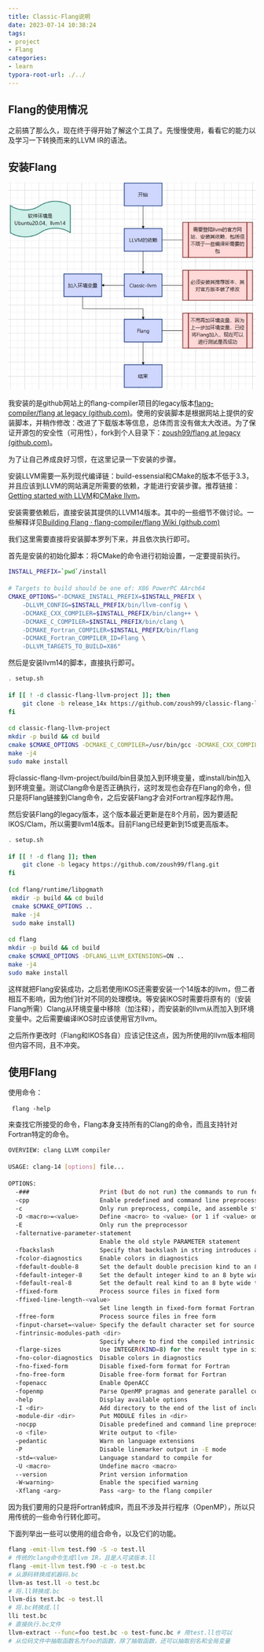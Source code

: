 ```yaml
---
title: Classic-Flang说明
date: 2023-07-14 10:38:24
tags: 
- project
- Flang
categories:
- learn
typora-root-url: ./../
---
```


## Flang的使用情况

<!--more-->

之前搞了那么久，现在终于得开始了解这个工具了。先慢慢使用，看看它的能力以及学习一下转换而来的LLVM IR的语法。



## 安装Flang

![](/paper_source/Classic-Flang说明/安装Flang.jpg)

我安装的是github网站上的flang-compiler项目的legacy版本[flang-compiler/flang at legacy (github.com)](https://github.com/flang-compiler/flang/tree/legacy)。使用的安装脚本是根据网站上提供的安装脚本，并稍作修改：改进了下载版本等信息，总体而言没有做太大改进。为了保证开源包的安全性（可用性），fork到个人目录下：[zoush99/flang at legacy (github.com)](https://github.com/zoush99/flang/tree/legacy)。

为了让自己养成良好习惯，在这里记录一下安装的步骤。

安装LLVM需要一系列现代编译链：build-essensial和CMake的版本不低于3.3，并且应该到LLVM的网站满足所需要的依赖，才能进行安装步骤。推荐链接：[Getting started with LLVM](http://llvm.org/docs/GettingStarted.html#host-c-toolchain-both-compiler-and-standard-library)和[CMake llvm](http://llvm.org/docs/CMake.html)。

安装需要依赖后，直接安装其提供的LLVM14版本。其中的一些细节不做讨论。一些解释详见[Building Flang · flang-compiler/flang Wiki (github.com)](https://github.com/flang-compiler/flang/wiki/Building-Flang)

我们这里需要直接将安装脚本罗列下来，并且依次执行即可。

首先是安装的初始化脚本：将CMake的命令进行初始设置，一定要提前执行。

```sh
INSTALL_PREFIX=`pwd`/install

# Targets to build should be one of: X86 PowerPC AArch64
CMAKE_OPTIONS="-DCMAKE_INSTALL_PREFIX=$INSTALL_PREFIX \
    -DLLVM_CONFIG=$INSTALL_PREFIX/bin/llvm-config \
    -DCMAKE_CXX_COMPILER=$INSTALL_PREFIX/bin/clang++ \
    -DCMAKE_C_COMPILER=$INSTALL_PREFIX/bin/clang \
    -DCMAKE_Fortran_COMPILER=$INSTALL_PREFIX/bin/flang 
    -DCMAKE_Fortran_COMPILER_ID=Flang \
    -DLLVM_TARGETS_TO_BUILD=X86"
```

然后是安装llvm14的脚本，直接执行即可。

```sh
. setup.sh

if [[ ! -d classic-flang-llvm-project ]]; then
    git clone -b release_14x https://github.com/zoush99/classic-flang-llvm-project.git
fi

cd classic-flang-llvm-project
mkdir -p build && cd build
cmake $CMAKE_OPTIONS -DCMAKE_C_COMPILER=/usr/bin/gcc -DCMAKE_CXX_COMPILER=/usr/bin/g++ -DLLVM_ENABLE_CLASSIC_FLANG=ON -DLLVM_ENABLE_PROJECTS="clang;openmp" -DCMAKE_BUILD_TYPE=Release ../llvm
make -j4
sudo make install
```

将classic-flang-llvm-project/build/bin目录加入到环境变量，或install/bin加入到环境变量。测试Clang命令是否正确执行，这时发现也会存在Flang的命令，但只是将Flang链接到Clang命令，之后安装Flang才会对Fortran程序起作用。

然后安装Flang的legacy版本，这个版本最近更新是在8个月前，因为要适配IKOS/Clam，所以需要llvm14版本。目前Flang已经更新到15或更高版本。

````sh
. setup.sh

if [[ ! -d flang ]]; then
    git clone -b legacy https://github.com/zoush99/flang.git
fi

(cd flang/runtime/libpgmath
 mkdir -p build && cd build
 cmake $CMAKE_OPTIONS ..
 make -j4
 sudo make install)

cd flang
mkdir -p build && cd build
cmake $CMAKE_OPTIONS -DFLANG_LLVM_EXTENSIONS=ON ..
make -j4
sudo make install
````

这样就把Flang安装成功，之后若使用IKOS还需要安装一个14版本的llvm，但二者相互不影响，因为他们针对不同的处理模块。等安装IKOS时需要将原有的（安装Flang所需）Clang从环境变量中移除（加注释），而安装新的llvm从而加入到环境变量中。之后需要编译IKOS时应该使用官方llvm。

之后所作更改时（Flang和IKOS各自）应该记住这点，因为所使用的llvm版本相同但内容不同，且不冲突。

## 使用Flang

使用命令：

` flang -help`

来查找它所接受的命令，Flang本身支持所有的Clang的命令，而且支持针对Fortran特定的命令。

```sh
OVERVIEW: clang LLVM compiler

USAGE: clang-14 [options] file...

OPTIONS:
  -###                    Print (but do not run) the commands to run for this compilation
  -cpp                    Enable predefined and command line preprocessor macros
  -c                      Only run preprocess, compile, and assemble steps
  -D <macro>=<value>      Define <macro> to <value> (or 1 if <value> omitted)
  -E                      Only run the preprocessor
  -falternative-parameter-statement
                          Enable the old style PARAMETER statement
  -fbackslash             Specify that backslash in string introduces an escape character
  -fcolor-diagnostics     Enable colors in diagnostics
  -fdefault-double-8      Set the default double precision kind to an 8 byte wide type
  -fdefault-integer-8     Set the default integer kind to an 8 byte wide type
  -fdefault-real-8        Set the default real kind to an 8 byte wide type
  -ffixed-form            Process source files in fixed form
  -ffixed-line-length-<value>
                          Set line length in fixed-form format Fortran, current supporting only 72 and 132 characters
  -ffree-form             Process source files in free form
  -finput-charset=<value> Specify the default character set for source files
  -fintrinsic-modules-path <dir>
                          Specify where to find the compiled intrinsic modules
  -flarge-sizes           Use INTEGER(KIND=8) for the result type in size-related intrinsics
  -fno-color-diagnostics  Disable colors in diagnostics
  -fno-fixed-form         Disable fixed-form format for Fortran
  -fno-free-form          Disable free-form format for Fortran
  -fopenacc               Enable OpenACC
  -fopenmp                Parse OpenMP pragmas and generate parallel code.
  -help                   Display available options
  -I <dir>                Add directory to the end of the list of include search paths
  -module-dir <dir>       Put MODULE files in <dir>
  -nocpp                  Disable predefined and command line preprocessor macros
  -o <file>               Write output to <file>
  -pedantic               Warn on language extensions
  -P                      Disable linemarker output in -E mode
  -std=<value>            Language standard to compile for
  -U <macro>              Undefine macro <macro>
  --version               Print version information
  -W<warning>             Enable the specified warning
  -Xflang <arg>           Pass <arg> to the flang compiler
```

因为我们要用的只是将Fortran转成IR，而且不涉及并行程序（OpenMP），所以只用传统的一些命令行转化即可。

下面列举出一些可以使用的组合命令，以及它们的功能。

```sh
flang -emit-llvm test.f90 -S -o test.ll
# 传统的clang命令生成llvm IR，且是人可读版本.ll
flang -emit-llvm test.f90 -c -o test.bc
# 从源码转换成机器码.bc
llvm-as test.ll -o test.bc
# 将.ll转换成.bc
llvm-dis test.bc -o test.ll
# 将.bc转换成.ll
lli test.bc
# 直接执行.bc文件
llvm-extract --func=foo test.bc -o test-func.bc	# 用test.ll也可以
# 从位码文件中抽取函数名为foo的函数，除了抽取函数，还可以抽取别名和全局变量


```

